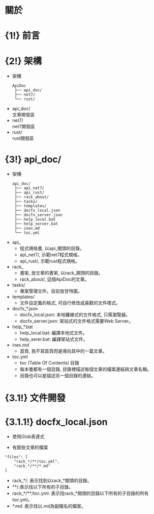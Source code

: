 # 關於
# {1!} 前言
# {2!} 架構
* 架構
  ```
  ApiDoc
   ├── api_doc/
   ├── net7/
   └── rust/
  ```
* api_doc/  
  文章開發區
* net7/  
  net7開發區
* rust/  
  rust開發區
# {3!} api_doc/
* 架構
  ```
  api_doc/
   ├── api_net7/
   ├── api_rust/
   ├── rack_about/
   ├── tasks/
   ├── templates/
   ├── docfx_local.json
   ├── docfx_server.json
   ├── help_local.bat
   ├── help_server.bat
   ├── inex.md
   └── toc.yml
  ```
* api_
  * 程式規格書, 以api_開頭的目錄。
  * api_net7/, 示範net7程式規格。
  * api_rust/, 示範rust程式規格。
* rack_  
  * 書架, 放文章的書架, 以rack_開頭的目錄。
  * rack_about/, 這個ApiDoc的文章。
* tasks/
  * 專案管理文件。目前放甘特圖。
* templates/
  * 文件自定義的格式, 可自行修改成喜歡的文件樣式。
* docfx_*.json
  * docfx_local.json: 本地離線式的文件格式, 只需瀏覽器。
  * docfx_server.json: 架站式的文件格式需要Web Server。
* help_*.bat
  * help_local.bat: 編譯本地式文件。
  * help_serer.bat: 編譯架站式文件。
* inex.md
  * 首頁, 我不寫首頁而是導向其中的一篇文章。
* toc.yml
  * toc (Table Of Contents) 目錄
  * 每本書都有一個目錄, 目錄裡描述每個文章的檔案連結與文章名稱。
  * 目錄也可以是描述另一個目錄的連結。
# {3.1!} 文件開發
# {3.1.1!} docfx_local.json
* 使用Glob表達式

* 有那些文章的檔案
```
"files": [
    "rack_*/**/toc.yml",
    "rack_*/**/*.md"
]
```
* rack_\*/: 表示找到以rack_*開頭的目錄。
* \*\*/:表示找以下所有的子目錄。
* rack_\*/\*\*/toc.yml: 表示找rack_\*開頭的目錄以下所有的子目錄的所有toc.yml。
* *.md: 表示找以.md為副檔名的檔案。

